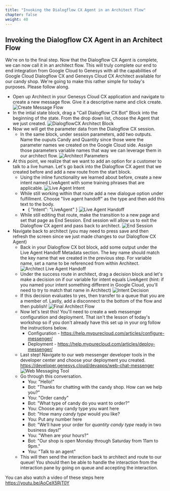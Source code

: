```yaml
---
title: "Invoking the Dialogflow CX Agent in an Architect Flow"
chapter: false
weight: 40
---
```


## Invoking the Dialogflow CX Agent in an Architect Flow
We're on to the final step. Now that the Dialogflow CX Agent is complete, we can now call it in an architect flow. This will truly complete our end to end integration from Google Cloud to Genesys with all the capabilities of Google Cloud Dialogflow CX and Genesys Cloud CX Architect available for our candy shop. We're going to make this rather simple for today's purposes. Please follow along. 

- Open up Architect in your Genesys Cloud CX application and navigate to create a new message flow. Give it a descriptive name and click create. 
![Create Message Flow](/images/createMessageFlow.jpg)
- In the intial state block, drag a "Call Dialogflow CX Bot" Block into the beginning of the state. From the drop down list, choose the Agent that we just created.
![DialogflowCX Architect Block](/images/dialogFlowCXArchitectBlock.jpg)
- Now we will get the parameter data from the Dialogflow CX session. 
    - In the same block, under session parameters, add two outputs. Name the ouputs Candy and Quantity since those were the parameter names we created on the Google Cloud side. Assign those parameters variable names that way we can leverage them in our architect flow.
    ![Architect Parameters](/images/architectParameters.jpg)
- At this point, we realize that we want to add an option for a customer to talk to a live human. Let's go back into the Dialogflow CX agent that we created before and add a new route from the start block. 
    - Using the inline functionality we learned about before, create a new intent named LiveAgent with some training phrases that are applicable. 
    ![Live Agent Intent](/images/liveAgentIntent.jpg)
    - While still working within that route add a new dialogue option under fulfillment. Choose "live agent handoff" as the type and then add this text to the body.
        - {
"Intent": "LiveAgent"
}
![Live Agent Handoff](/images/liveAgentHandoff.jpg)
    - While still editing that route, make the transition to a new page and set that page as End Session. End session will allow us to exit the Dialogflow CX agent and pass back to architect.
    ![End Session](/images/endSession.jpg)
- Navigate back to architect (you may need to press save and then refresh the screen since we just made changes to our Dialogflow CX Agent) 
    - Back in your Dialogflow CX bot block, add some output under the Live Agent Handoff Metadata section. The key name should match the key name that we created in the previous step. For variable name, set a name to be referenced from within Architect. 
    ![Architect Live Agent Handoff](/images/architectLiveAgentHandoff.jpg)
    - Under the success route in architect, drag a decision block and let's make a decision on if our variable for intent equals LiveAgent (hint: if you named your intent something different in Google Cloud, you'll need to try to match that name in Architect)
    ![Intent Decision](/images/intentDecision.jpg)
    - If this decision evaluates to yes, then transfer to a queue that you are a member of. Lastly, add a disconnect to the bottom of the flow and then publish!
    ![Final Architect Flow](/images/finalArchitectFlow.jpg)
    - Now let's test this! You'll need to create a web messenger configuration and deployment. That isn't the lesson of today's workshop so if you don't already have this set up in your org follow the instructions below. 
        - Configuration - https://help.mypurecloud.com/articles/configure-messenger/ 
        - Deployment - https://help.mypurecloud.com/articles/deploy-messenger/
    - Last step! Navigate to our web messenger developer tools in the developer center and choose your deployment you created. https://developer.genesys.cloud/devapps/web-chat-messenger 
    ![Web Messaging Tool](/images/webMessagingTool.jpg)
    - Go through this conversation. 
        - You: "Hello!"
        - Bot: "Thanks for chatting with the candy shop. How can we help you?"
        - You: "Order candy"
        - Bot: "What type of candy do you want to order?"
        - You: Choose any candy type you want here
        - Bot: "How many *candy type* would you like?
        - You: Put any number here
        - Bot: "We’ll have your order for *quantity* *candy type* ready in two business days!"
        - You: "When are your hours?" 
        - Bot: "Our shop is open Monday through Saturday from 11am to 9pm."
        - You: "Talk to an agent"
    - This will then send the interaction back to architect and route to our queue! You should then be able to handle the interaction from the interaction pane by going on queue and accepting the interaction. 

You can also watch a video of these steps here https://youtu.be/AoCeX5RjT0Y
